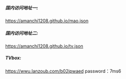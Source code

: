 ##### 国内访问地址一:
https://amanchi1208.github.io/mao.json

##### 国内访问地址二:
https://amanchi1208.github.io/tv.json

##### TVbox:
https://wwu.lanzoub.com/b02jpwaed
password：7ms6

